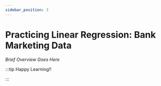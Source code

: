 ```yaml
---
sidebar_position: 3
---
```


# Practicing Linear Regression: Bank Marketing Data

_Brief Overview Goes Here_

:::tip Happy Learning!!

<QuestButton text="Go To Quest" link="https://app.stackup.dev/quest_page/practicing-logistic-regression" />

:::

